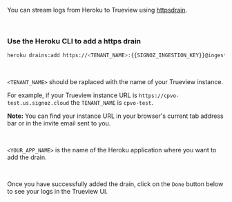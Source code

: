 
You can stream logs from Heroku to Trueview using [httpsdrain](https://devcenter.heroku.com/articles/log-drains#https-drains).


&nbsp;

### Use the Heroku CLI to add a https drain


```bash
heroku drains:add https://<TENANT_NAME>:{{SIGNOZ_INGESTION_KEY}}@ingest.{{REGION}}.signoz.cloud:443/logs/heroku -a <YOUR_APP_NAME>
```

&nbsp;

`<TENANT_NAME>` should be raplaced with the name of your Trueview instance.

For example, if your Trueview instance URL is `https://cpvo-test.us.signoz.cloud` the `TENANT_NAME` is `cpvo-test`. 


**Note:** You can find your instance URL in your browser's current tab address bar or in the invite email sent to you.

&nbsp;

`<YOUR_APP_NAME>` is the name of the Heroku application where you want to add the drain.

&nbsp;

Once you have successfully added the drain, click on the `Done` button below to see your logs in the Trueview UI.